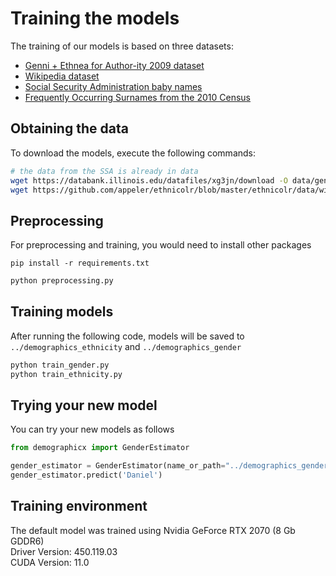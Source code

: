 # Training the models

The training of our models is based on three datasets:

- [Genni + Ethnea for Author-ity 2009 dataset](https://databank.illinois.edu/datasets/IDB-9087546)
- [Wikipedia dataset](https://github.com/appeler/ethnicolr/tree/master/ethnicolr/data/wiki)
- [Social Security Administration baby names](https://data.world/howarder/gender-by-name)
- [Frequently Occurring Surnames from the 2010 Census](https://www.census.gov/topics/population/genealogy/data/2010_surnames.html)

## Obtaining the data

To download the models, execute the following commands:

```bash
# the data from the SSA is already in data
wget https://databank.illinois.edu/datafiles/xg3jn/download -O data/genni-ethnea-authority2009.tsv
wget https://github.com/appeler/ethnicolr/blob/master/ethnicolr/data/wiki/wiki_name_race.csv?raw=true -O data/wiki_name_race.csv
```

## Preprocessing

For preprocessing and training, you would need to install other packages

```
pip install -r requirements.txt
```

```bash
python preprocessing.py
```

## Training models

After running the following code, models will be saved to `../demographics_ethnicity`
and `../demographics_gender`

```bash
python train_gender.py
python train_ethnicity.py
```

## Trying your new model

You can try your new models as follows

```python
from demographicx import GenderEstimator

gender_estimator = GenderEstimator(name_or_path="../demographics_gender")
gender_estimator.predict('Daniel')
```
## Training environment  
The default model was trained using Nvidia GeForce RTX 2070 (8 Gb GDDR6)    
Driver Version: 450.119.03     
CUDA Version: 11.0   